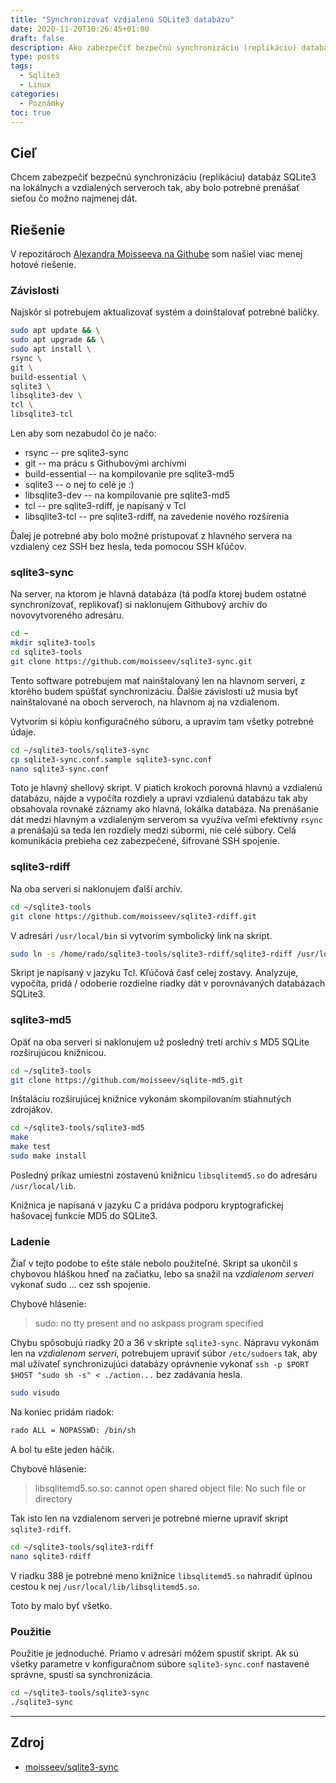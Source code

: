 ```yaml
---
title: "Synchronizovať vzdialenú SQLite3 databázu"
date: 2020-11-20T10:26:45+01:00
draft: false
description: Ako zabezpečiť bezpečnú synchronizáciu (replikáciu) databáz SQLite3 na lokálnych a vzdialených serveroch s čo najmenším objemom prenášaných dát.
type: posts
tags:
  - Sqlite3
  - Linux
categories:
  - Poznámky
toc: true
---
```


## Cieľ

Chcem zabezpečiť bezpečnú synchronizáciu (replikáciu) databáz SQLite3 na lokálnych a vzdialených serveroch tak, aby bolo potrebné prenášať sieťou čo možno najmenej dát.

## Riešenie

V repozitároch [Alexandra Moisseeva na Githube](https://github.com/moisseev) som našiel viac menej hotové riešenie.

### Závislosti

Najskôr si potrebujem aktualizovať systém a doinštalovať potrebné balíčky.

```sh
sudo apt update && \
sudo apt upgrade && \
sudo apt install \
rsync \
git \
build-essential \
sqlite3 \
libsqlite3-dev \
tcl \
libsqlite3-tcl
```

Len aby som nezabudol čo je načo:

- rsync -- pre sqlite3-sync
- git -- ma prácu s Githubovými archívmi
- build-essential -- na kompilovanie pre sqlite3-md5
- sqlite3 -- o nej to celé je :)
- libsqlite3-dev -- na kompilovanie pre sqlite3-md5
- tcl -- pre sqlite3-rdiff, je napísaný v Tcl
- libsqlite3-tcl -- pre sqlite3-rdiff, na zavedenie nového rozšírenia

Ďalej je potrebné aby bolo možné pristupovať z hlavného servera na vzdialený cez SSH bez hesla, teda pomocou SSH kľúčov.

### sqlite3-sync

Na server, na ktorom je hlavná databáza (tá podľa ktorej budem ostatné synchronizovať, replikovať) si naklonujem Githubový archív do novovytvoreného adresáru.

```sh
cd ~
mkdir sqlite3-tools
cd sqlite3-tools
git clone https://github.com/moisseev/sqlite3-sync.git
```

Tento software potrebujem mať nainštalovaný len na hlavnom serveri, z ktorého budem spúšťať synchronizáciu. Ďalšie závislosti už musia byť nainštalované na oboch serveroch, na hlavnom aj na vzdialenom.

Vytvorím si kópiu konfiguračného súboru, a upravím tam všetky potrebné údaje.

```sh
cd ~/sqlite3-tools/sqlite3-sync
cp sqlite3-sync.conf.sample sqlite3-sync.conf
nano sqlite3-sync.conf
```

Toto je hlavný shellový skript. V piatich krokoch porovná hlavnú a vzdialenú databázu, nájde a vypočíta rozdiely a upraví vzdialenú databázu tak aby obsahovala rovnaké záznamy ako hlavná, lokálka databáza. Na prenášanie dát medzi hlavným a vzdialeným serverom sa využíva veľmi efektívny `rsync` a prenášajú sa teda len rozdiely medzi súbormi, nie celé súbory. Celá komunikácia prebieha cez zabezpečené, šifrované SSH spojenie.

### sqlite3-rdiff

Na oba serveri si naklonujem ďalší archív.

```sh
cd ~/sqlite3-tools
git clone https://github.com/moisseev/sqlite3-rdiff.git
```

V adresári `/usr/local/bin` si vytvorím symbolický link na skript.

```sh
sudo ln -s /home/rado/sqlite3-tools/sqlite3-rdiff/sqlite3-rdiff /usr/local/bin/sqlite3-rdiff
```

Skript je napísaný v jazyku Tcl. Kľúčová časť celej zostavy. Analyzuje, vypočíta, pridá / odoberie rozdielne riadky dát v porovnávaných databázach SQLite3.

### sqlite3-md5

Opäť na oba serveri si naklonujem už posledný tretí archív s MD5 SQLite rozširujúcou knižnicou.

```sh
cd ~/sqlite3-tools
git clone https://github.com/moisseev/sqlite-md5.git
```

Inštaláciu rozširujúcej knižnice vykonám skompilovaním stiahnutých zdrojákov.

```sh
cd ~/sqlite3-tools/sqlite3-md5
make
make test
sudo make install
```

Posledný príkaz umiestni zostavenú knižnicu `libsqlitemd5.so` do adresáru `/usr/local/lib`.

Knižnica je napísaná v jazyku C a pridáva podporu kryptografickej hašovacej funkcie MD5 do SQLite3.

### Ladenie

Žiaľ v tejto podobe to ešte stále nebolo použiteľné. Skript sa ukončil s chybovou hláškou hneď na začiatku, lebo sa snažil na *vzdialenom serveri* vykonať sudo ... cez ssh spojenie.

Chybové hlásenie:

>sudo: no tty present and no askpass program specified

Chybu spôsobujú riadky 20 a 36 v skripte `sqlite3-sync`. Nápravu vykonám len na *vzdialenom serveri*, potrebujem upraviť súbor `/etc/sudoers` tak, aby mal užívateľ synchronizujúci databázy oprávnenie vykonať `ssh -p $PORT $HOST "sudo sh -s" < ./action...` bez zadávania hesla.

```sh
sudo visudo
```

Na koniec pridám riadok:

```sh
rado ALL = NOPASSWD: /bin/sh
```

A bol tu ešte jeden háčik.

Chybové hlásenie:

>libsqlitemd5.so.so: cannot open shared object file: No such file or directory

Tak isto len na vzdialenom serveri je potrebné mierne upraviť skript `sqlite3-rdiff`.

```sh
cd ~/sqlite3-tools/sqlite3-rdiff
nano sqlite3-rdiff
```

V riadku 388 je potrebné meno knižnice `libsqlitemd5.so` nahradiť úplnou cestou k nej `/usr/local/lib/libsqlitemd5.so`.

Toto by malo byť všetko.

### Použitie

Použitie je jednoduché. Priamo v adresári môžem spustiť skript. Ak sú všetky parametre v konfiguračnom súbore `sqlite3-sync.conf` nastavené správne, spustí sa synchronizácia.

```sh
cd ~/sqlite3-tools/sqlite3-sync
./sqlite3-sync
```

---

## Zdroj

- [moisseev/sqlite3-sync](https://github.com/moisseev/sqlite3-sync)
